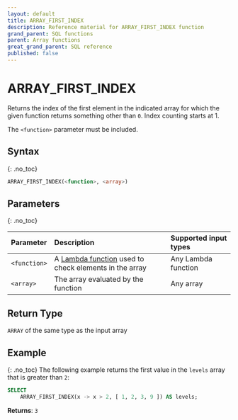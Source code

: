 ```yaml
---
layout: default
title: ARRAY_FIRST_INDEX
description: Reference material for ARRAY_FIRST_INDEX function
grand_parent: SQL functions
parent: Array functions
great_grand_parent: SQL reference
published: false
---
```


# ARRAY\_FIRST\_INDEX

Returns the index of the first element in the indicated array for which the given function returns something other than `0`. Index counting starts at 1.

The `<function>` parameter must be included.

## Syntax
{: .no_toc}

```sql
ARRAY_FIRST_INDEX(<function>, <array>)
```
## Parameters 
{: .no_toc}

| Parameter | Description                          | Supported input types | 
| :--------- | :------------------------ | :---------| 
| `<function>`  | A [Lambda function](../../../Guides/working-with-semi-structured-data/working-with-arrays.md#manipulating-arrays-with-lambda-functions) used to check elements in the array | Any Lambda function | 
| `<array>`   | The array evaluated by the function     | Any array | 

## Return Type
`ARRAY` of the same type as the input array 

## Example
{: .no_toc}
The following example returns the first value in the `levels` array that is greater than `2`: 

```sql
SELECT
	ARRAY_FIRST_INDEX(x -> x > 2, [ 1, 2, 3, 9 ]) AS levels;
```

**Returns**: `3`
